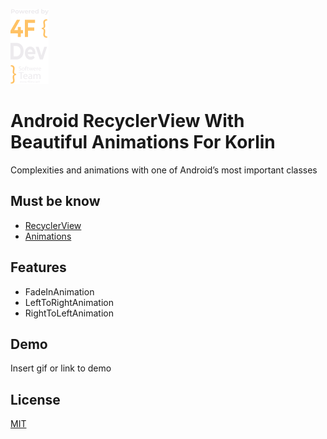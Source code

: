 ![Logo](https://github.com/alfayedoficial/Android_RecyclerView_With_Beautiful_Animations_by_kotlin/blob/master/screen/company_logo_vertical.png) 
# Android RecyclerView With Beautiful Animations For Korlin 

Complexities and animations with one of Android’s most important classes



## Must be know

 - [RecyclerView](https://developer.android.com/guide/topics/ui/layout/recyclerview)
 - [Animations](https://developer.android.com/training/animation/overview)


## Features

- FadeInAnimation
- LeftToRightAnimation
- RightToLeftAnimation


## Demo

Insert gif or link to demo


## License

[MIT](https://choosealicense.com/licenses/mit/)

